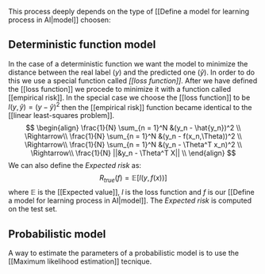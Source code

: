 This process deeply depends on the type of [[Define a model for learning process in AI|model]] choosen:

## Deterministic function model
In the case of a deterministic function we want the model to minimize the distance between the real label ($y$) and the predicted one ($\hat{y}$). In order to do this we use a special function called _[[loss function]]_. After we have defined the [[loss function]] we procede to minimize it with a function called [[empirical risk]].
In the special case we choose the [[loss function]] to be $l(y, \hat{y}) = (y - \hat{y})^2$ then the [[empirical risk]] function became identical to the [[linear least-squares problem]].
$$
\begin{align}
\frac{1}{N} \sum_{n = 1}^N &(y_n - \hat{y_n})^2 \\
\Rightarrow\\
\frac{1}{N} \sum_{n = 1}^N &(y_n - f(x_n,\Theta))^2 \\
\Rightarrow\\
\frac{1}{N} \sum_{n = 1}^N &(y_n - \Theta^T x_n)^2 \\
\Rightarrow\\
\frac{1}{N} ||&y_n - \Theta^T X|| \\
\end{align}
$$
We can also define the _Expected risk_ as:
$$
R_{true}(f) = \mathbb{E}[l(y,f(x))]
$$
where $\mathbb{E}$ is the [[Expected value]], $l$ is the loss function and $f$ is our [[Define a model for learning process in AI|model]].
The _Expected risk_ is computed on the test set.

## Probabilistic model

A way to estimate the parameters of a probabilistic model is to use the [[Maximum likelihood estimation]] tecnique. 